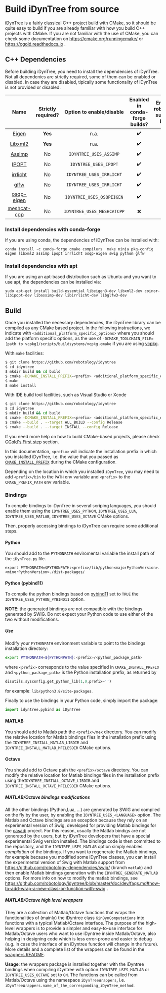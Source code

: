 # Build iDynTree from source

iDynTree is a fairly classical C++ project build with CMake, so it should be quite easy to build if you are already familiar with how you build C++ projects with CMake. 
If you are not familiar with the use of CMake, you can check some documentation on https://cmake.org/runningcmake/ or https://cgold.readthedocs.io .

## C++ Dependencies

Before building iDynTree, you need to install the dependencies of iDynTree. Not all dependenies are strictly required, some of them can be enabled or disabled. 
In case they are disabled, tipically some functionality of iDynTree is not provided or disabled.

| Name | Strictly required? | Option to enable/disable | Enabled in conda-forge builds?  |  Enabled in robotology-superbuild builds?  | 
|:-----:|:-----------------:|:------------------------:|:-------------------------------:|:------------------------------------------:|
| [Eigen](http://eigen.tuxfamily.org) | **Yes** |  n.a. | ✔️ | ✔️ |
| [Libxml2](http://xmlsoft.org/) | **Yes** |  n.a.      | ✔️ | ✔️ |
| [Assimp](http://www.assimp.org/) | No|  `IDYNTREE_USES_ASSIMP` | ✔️ |  ✔️ | 
| [IPOPT](https://projects.coin-or.org/Ipopt) | No |  `IDYNTREE_USES_IPOPT` | ✔️ | ✔️ |
| [irrlicht](http://irrlicht.sourceforge.net/) | No | `IDYNTREE_USES_IRRLICHT` | ✔️ | ✔️ |
| [glfw](https://www.glfw.org/) | No | `IDYNTREE_USES_IRRLICHT` | ✔️ | ✔️ |
| [osqp-eigen](https://github.com/robotology/osqp-eigen) | No | `IDYNTREE_USES_OSQPEIGEN` | ✔️ | ✔️ |
| [meshcat-cpp](https://github.com/ami-iit/meshcat-cpp) | No | `IDYNTREE_USES_MESHCATCPP` | ❌ | ❌ |


### Install dependencies with conda-forge

If you are using conda, the dependencies of iDynTree can be installed with:
~~~
conda install -c conda-forge cmake compilers  make ninja pkg-config eigen libxml2 assimp ipopt irrlicht osqp-eigen swig python glfw
~~~

### Install dependencies with apt

If you are using an apt-based distribution such as Ubuntu and you want to use apt, the dependencies can be installed via:
~~~
sudo apt-get install build-essential libeigen3-dev libxml2-dev coinor-libipopt-dev libassimp-dev libirrlicht-dev libglfw3-dev
~~~


## Build
Once you installed the necessary dependencies, the iDynTree library can be compiled as any CMake based project. In the following instructions, we indicate with `<additional_platform_specific_options>` where
you should add the platform specific options, as the use of `-DCMAKE_TOOLCHAIN_FILE=[path to vcpkg]/scripts/buildsystems/vcpkg.cmake` if you are using [vcpkg](https://github.com/Microsoft/vcpkg).

With `make` facilities:
```bash
$ git clone https://github.com/robotology/idyntree
$ cd idyntree
$ mkdir build && cd build
$ cmake -DCMAKE_INSTALL_PREFIX=<prefix> <additional_platform_specific_options> ..
$ make
$ make install
```

With IDE build tool facilities, such as Visual Studio or Xcode
```bash
$ git clone https://github.com/robotology/idyntree
$ cd idyntree
$ mkdir build && cd build
$ cmake -DCMAKE_INSTALL_PREFIX=<prefix> <additional_platform_specific_options> ..
$ cmake --build . --target ALL_BUILD --config Release
$ cmake --build . --target INSTALL --config Release
```


If you need more help on how to build CMake-based projects, please check [CGold's First step](https://cgold.readthedocs.io/en/latest/first-step.html) section.

In this documentation, `<prefix>` will indicate the installation prefix in which you installed iDynTree, i.e. the value that you passed as [`CMAKE_INSTALL_PREFIX`](https://cmake.org/cmake/help/latest/variable/CMAKE_INSTALL_PREFIX.html) during the CMake configuration.

Depending on the location in which you installed `iDynTree`, you may need to add `<prefix>/bin` to the `PATH` env variable and `<prefix>` to the `CMAKE_PREFIX_PATH` env variable.

### Bindings
To compile bindings to iDynTree in several scriping languages, you should enable them using the `IDYNTREE_USES_PYTHON`, `IDYNTREE_USES_LUA`, `IDYNTREE_USES_MATLAB`, `IDYNTREE_USES_OCTAVE` CMake options.

Then, properly accessing bindings to iDynTree can require some additional steps.

#### Python
You should add to the `PYTHONPATH` enviromental variable the install path of the `iDynTree.py` file.
~~~
export PYTHONPATH=$PYTHONPATH:<prefix>/lib/python<majorPythonVersion>.<minorPythonVersion>./dist-packages/
~~~

#### Python (pybind11)
To compile the python bindings based on [pybind11](https://github.com/pybind/pybind11) set to `TRUE` the `IDYNTREE_USES_PYTHON_PYBIND11` option.

**NOTE**: the generated bindings are not compatible with the bindings generated by SWIG. Do not expect your Python code to use either of the two without modifications.

##### Use
Modify your `PYTHONPATH` environment variable to point to the bindings installation directory:

```sh
export PYTHONPATH=${PYTHONPATH}:<prefix>/<python_package_path>
```

where `<prefix>` corresponds to the value specified in `CMAKE_INSTALL_PREFIX` and `<python_package_path>` is the Python installation prefix, as returned by

```python
disutils.sysconfig.get_python_lib(1,0,prefix='')
```

for example: `lib/python3.8/site-packages`.

Finally to use the bindings in your Python code, simply import the package:

```python
import idyntree.pybind as iDynTree

```

#### MATLAB
You should add to Matlab path the `<prefix>/mex` directory.
You can modify the relative location for Matlab bindings files in the installation prefix using the `IDYNTREE_INSTALL_MATLAB_LIBDIR` and `IDYNTREE_INSTALL_MATLAB_MFILESDIR` CMake options.

#### Octave
You should add to Octave path the `<prefix>/octave` directory.
You can modify the relative location for Matlab bindings files in the installation prefix using the`IDYNTREE_INSTALL_OCTAVE_LIBDIR` and `IDYNTREE_INSTALL_OCTAVE_MFILESDIR` CMake options.


##### MATLAB/Octave bindings modifications
All the other bindings (Python,Lua, ...) are generated by SWIG and compiled on the fly by the user,
by enabling the `IDYNTREE_USES_<LANGUAGE>` option. The Matlab and Octave bindings are an exception because they
rely on an experimental version of Swig, developed for providing Matlab bindings for the [casadi](https://github.com/casadi/casadi/wiki) project. For this reason, usually the Matlab bindigs
are not generated by the users, but by iDynTree developers that have a special experimental Swig
version installed. The bindings code is then committed to the repository, and the `IDYNTREE_USES_MATLAB`
option simply enables *compilation* of the bindings. If you want to regenerate the Matlab bindings,
for example because you modified some iDynTree classes, you can install the experimental
version of Swig with Matlab support from https://github.com/robotology-dependencies/swig/ (branch `matlab`) and then enable Matlab bindings generation with the `IDYNTREE_GENERATE_MATLAB` options.
For more info on how to modify the matlab bindings, see https://github.com/robotology/idyntree/blob/master/doc/dev/faqs.md#how-to-add-wrap-a-new-class-or-function-with-swig .

##### MATLAB/Octave high level wrappers
They are a collection of Matlab/Octave functions that wraps the functionalities of (mainly) the iDyntree class `KinDynComputations` into functions with a typical Matlab/Octave interface. The purpose of the high-level wrappers is to provide a simpler and easy-to-use interface for Matlab/Octave users who want to use iDyntree inside Matlab/Octave, also helping in designing code which is less error-prone and easier to debug (e.g. in case the interface of an iDyntree function will change in the future). More details and a complete list of the wrappers can be found in the [wrappers README](/bindings/matlab/+iDynTreeWrappers/README.md).

**Usage**: the wrappers package is installed together with the iDyntree bindings when compiling iDyntree with option `IDYNTREE_USES_MATLAB` or `IDYNTREE_USES_OCTAVE` set to `ON`. The functions can be called from Matlab/Octave using the namespace `iDynTreeWrappers`, i.e. `iDynTreeWrappers.name_of_the_corresponding_iDynTree_method`.
